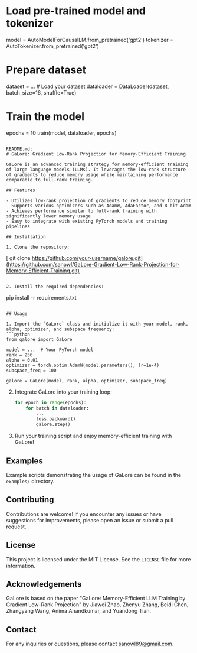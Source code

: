 
# Load pre-trained model and tokenizer
model = AutoModelForCausalLM.from_pretrained('gpt2')
tokenizer = AutoTokenizer.from_pretrained('gpt2')

# Prepare dataset
dataset = ...  # Load your dataset
dataloader = DataLoader(dataset, batch_size=16, shuffle=True)

# Train the model
epochs = 10
train(model, dataloader, epochs)
```

README.md:
# GaLore: Gradient Low-Rank Projection for Memory-Efficient Training

GaLore is an advanced training strategy for memory-efficient training of large language models (LLMs). It leverages the low-rank structure of gradients to reduce memory usage while maintaining performance comparable to full-rank training.

## Features

- Utilizes low-rank projection of gradients to reduce memory footprint
- Supports various optimizers such as AdamW, AdaFactor, and 8-bit Adam
- Achieves performance similar to full-rank training with significantly lower memory usage
- Easy to integrate with existing PyTorch models and training pipelines

## Installation

1. Clone the repository:
   ```
  [ git clone https://github.com/your-username/galore.git](https://github.com/sanowl/GaLore-Gradient-Low-Rank-Projection-for-Memory-Efficient-Training.git)
   ```

2. Install the required dependencies:
   ```
   pip install -r requirements.txt
   ```

## Usage

1. Import the `GaLore` class and initialize it with your model, rank, alpha, optimizer, and subspace frequency:
   ```python
   from galore import GaLore
   
   model = ...  # Your PyTorch model
   rank = 256
   alpha = 0.01
   optimizer = torch.optim.AdamW(model.parameters(), lr=1e-4)
   subspace_freq = 100
   
   galore = GaLore(model, rank, alpha, optimizer, subspace_freq)
   ```

2. Integrate GaLore into your training loop:
   ```python
   for epoch in range(epochs):
       for batch in dataloader:
           ...
           loss.backward()
           galore.step()
   ```

3. Run your training script and enjoy memory-efficient training with GaLore!

## Examples

Example scripts demonstrating the usage of GaLore can be found in the `examples/` directory.

## Contributing

Contributions are welcome! If you encounter any issues or have suggestions for improvements, please open an issue or submit a pull request.

## License

This project is licensed under the MIT License. See the `LICENSE` file for more information.

## Acknowledgements

GaLore is based on the paper "GaLore: Memory-Efficient LLM Training by Gradient Low-Rank Projection" by Jiawei Zhao, Zhenyu Zhang, Beidi Chen, Zhangyang Wang, Anima Anandkumar, and Yuandong Tian.

## Contact

For any inquiries or questions, please contact [sanowl89@gmail.com](mailto:your-email@example.com).